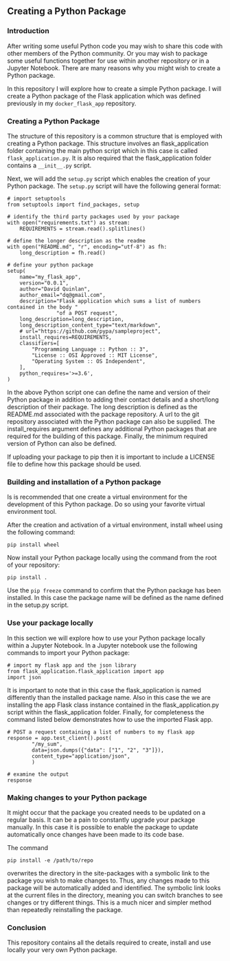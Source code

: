 ## Creating a Python Package

### Introduction
After writing some useful Python code you may wish to share this code with other members
of the Python community. Or you may wish to package some useful 
functions together for use within another repository or in a Jupyter Notebook. There 
are many reasons why you might wish to create a Python package.  

In this repository I will explore how to create a simple Python package. I will create
a Python package of the Flask application which was defined previously in my 
`docker_flask_app` repository. 
 
### Creating a Python Package
The structure of this repository is a common structure that is employed with creating 
a Python package. This structure involves an flask_application folder containing the 
main python script which in this case is called `flask_application.py`. It is also 
required that the flask_application folder contains a `__init__.py` script.

Next, we will add the `setup.py` script which enables the creation of your Python 
package. The `setup.py` script will have the following general format:

```
# import setuptools
from setuptools import find_packages, setup

# identify the third party packages used by your package
with open("requirements.txt") as stream:
    REQUIREMENTS = stream.read().splitlines()

# define the longer description as the readme 
with open("README.md", "r", encoding="utf-8") as fh:
    long_description = fh.read()

# define your python package
setup(
    name="my_flask_app",
    version="0.0.1",
    author="David Quinlan",
    author_email="dq@gmail.com",
    description="Flask application which sums a list of numbers contained in the body "
                "of a POST request",
    long_description=long_description,
    long_description_content_type="text/markdown",
    # url="https://github.com/pypa/sampleproject",
    install_requires=REQUIREMENTS,
    classifiers=[
        "Programming Language :: Python :: 3",
        "License :: OSI Approved :: MIT License",
        "Operating System :: OS Independent",
    ],
    python_requires='>=3.6',
)
```
In the above Python script one can define the name and version of their Python package in addition
to adding their contact details and a short/long description of their package. 
The long description is defined as the README.md associated with the package repository. 
A url to the git repository associated with the Python package can also be supplied. 
The install_requires argument defines any additional Python packages that are required for 
the building of this package. Finally, the minimum required version of Python can also be defined. 

If uploading your package to pip then it is important to include a LICENSE file to define how this 
package should be used.  

### Building and installation of a Python package
Is is recommended that one create a virtual environment for the development of this 
Python package. Do so using your favorite virtual environment tool. 

After the creation and activation of a virtual environment, install wheel using the following command:

`pip install wheel`

Now install your Python package locally using the command from the root of your repository:

`pip install .`

Use the `pip freeze` command to confirm that the Python package has been installed. In 
this case the package name will be defined as the name defined in the setup.py script. 

### Use your package locally
In this section we will explore how to use your Python package locally within a 
Jupyter Notebook. In a Jupyter notebook use the following commands to import your Python 
package:
```
# import my flask app and the json library
from flask_application.flask_application import app
import json
```

It is important to note that in this case the flask_application is named differently 
than the installed package name. Also in this case the we are installing the app Flask 
class instance contained in the flask_application.py script within the 
flask_application folder. Finally, for completeness the command listed below demonstrates 
how to use the imported Flask app. 

```
# POST a request containing a list of numbers to my flask app 
response = app.test_client().post(
        "/my_sum",
        data=json.dumps({"data": ["1", "2", "3"]}),
        content_type="application/json",
        )

# examine the output
response
```

### Making changes to your Python package
It might occur that the package you created needs to be updated on a regular basis.
It can be a pain to constantly upgrade your package manually. In this case it is 
possible to enable the package to update automatically once changes have been made 
to its code base. 

The command 

`pip install -e /path/to/repo` 

overwrites the directory in the site-packages with a symbolic link to the package 
you wish to make changes to. Thus, any changes made to this package will be 
automatically added and identified. The symbolic link looks at the current files 
in the directory, meaning you can switch branches to see changes or try different 
things. This is a much nicer and simpler method than repeatedly reinstalling the package.

### Conclusion
This repository contains all the details required to create, install and use locally 
your very own Python package. 
